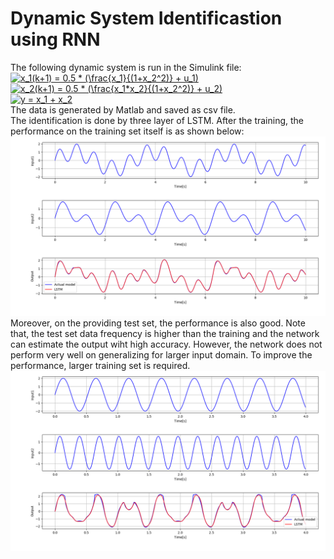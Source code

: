 # Dynamic System Identificastion using RNN
The following dynamic system is run in the Simulink file:  
<a href="https://www.codecogs.com/eqnedit.php?latex=x_1(k&plus;1)&space;=&space;0.5&space;*&space;(\frac{x_1}{(1&plus;x_2^2)}&space;&plus;&space;u_1)" target="_blank"><img src="https://latex.codecogs.com/svg.latex?x_1(k&plus;1)&space;=&space;0.5&space;*&space;(\frac{x_1}{(1&plus;x_2^2)}&space;&plus;&space;u_1)" title="x_1(k+1) = 0.5 * (\frac{x_1}{(1+x_2^2)} + u_1)" /></a>  
<a href="https://www.codecogs.com/eqnedit.php?latex=x_2(k&plus;1)&space;=&space;0.5&space;*&space;(\frac{x_1*x_2}{(1&plus;x_2^2)}&space;&plus;&space;u_2)" target="_blank"><img src="https://latex.codecogs.com/svg.latex?x_2(k&plus;1)&space;=&space;0.5&space;*&space;(\frac{x_1*x_2}{(1&plus;x_2^2)}&space;&plus;&space;u_2)" title="x_2(k+1) = 0.5 * (\frac{x_1*x_2}{(1+x_2^2)} + u_2)" /></a>  
<a href="https://www.codecogs.com/eqnedit.php?latex=y&space;=&space;x_1&space;&plus;&space;x_2" target="_blank"><img src="https://latex.codecogs.com/svg.latex?y&space;=&space;x_1&space;&plus;&space;x_2" title="y = x_1 + x_2" /></a>  
The data is generated by Matlab and saved as csv file.  
The identification is done by three layer of LSTM. After the training, the performance on the training set itself is as shown below:  
![alt text](https://github.com/marryabd/Dynamis-system-identification/blob/master/Images/Figure_1.png)
Moreover, on the providing test set, the performance is also good. Note that, the test set data frequency is higher than the training and the network can estimate the output wiht high accuracy. However, the network does not perform very well on generalizing for larger input domain. To improve the performance, larger training set is required.  
![alt text](https://github.com/marryabd/Dynamis-system-identification/blob/master/Images/Figure_2.png)
